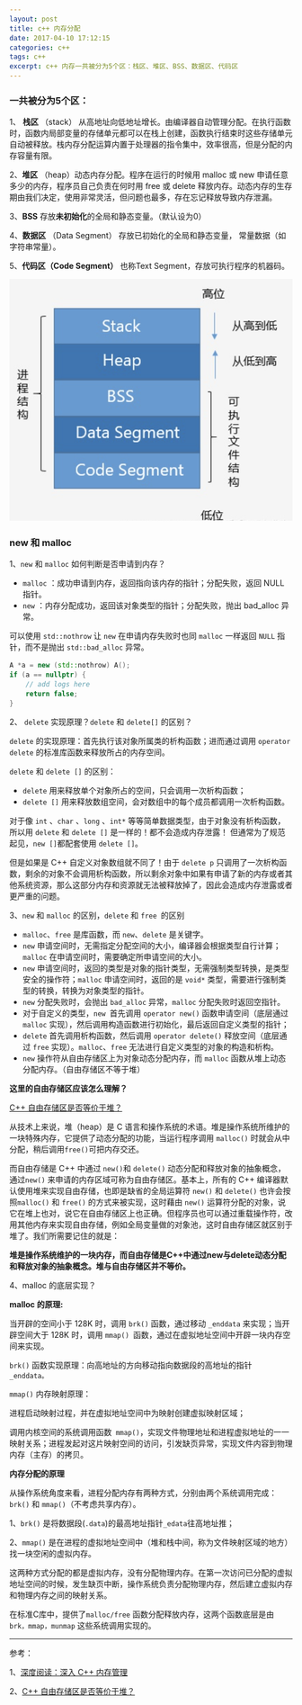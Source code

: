 ```yaml
---
layout: post
title: c++ 内存分配
date: 2017-04-10 17:12:15
categories: c++
tags: c++  
excerpt: c++ 内存一共被分为5个区：栈区、堆区、BSS、数据区、代码区
---
```


### 一共被分为5个区：

1、 **栈区** （stack） 从高地址向低地址增长。由编译器自动管理分配。在执行函数时，函数内局部变量的存储单元都可以在栈上创建，函数执行结束时这些存储单元自动被释放。栈内存分配运算内置于处理器的指令集中，效率很高，但是分配的内存容量有限。 

2、**堆区** （heap）动态内存分配。程序在运行的时候用 malloc 或 new 申请任意多少的内存，程序员自己负责在何时用 free 或 delete 释放内存。动态内存的生存期由我们决定，使用非常灵活，但问题也最多，存在忘记释放导致内存泄漏。

3、**BSS** 存放**未初始化**的全局和静态变量。（默认设为0）

4、**数据区** （Data Segment） 存放已初始化的全局和静态变量， 常量数据（如字符串常量）。

5、**代码区（Code Segment）** 也称Text Segment，存放可执行程序的机器码。


![](./assets/programming-language/cplusplus-memory-2022-12-13_21-49-22.png)


### new 和 malloc

1、`new` 和 `malloc` 如何判断是否申请到内存？

- `malloc` ：成功申请到内存，返回指向该内存的指针；分配失败，返回 NULL 指针。
- `new` ：内存分配成功，返回该对象类型的指针；分配失败，抛出 bad_alloc 异常。

可以使用 `std::nothrow` 让 `new` 在申请内存失败时也同 `malloc`  一样返回 `NULL` 指针，而不是抛出 `std::bad_alloc`   异常。

```c++
A *a = new (std::nothrow) A();
if (a == nullptr) {
    // add logs here
    return false;
}
```

2、 `delete` 实现原理？`delete` 和 `delete[]` 的区别？

`delete` 的实现原理：首先执行该对象所属类的析构函数；进而通过调用 `operator delete` 的标准库函数来释放所占的内存空间。

`delete` 和 `delete []` 的区别：
- `delete` 用来释放单个对象所占的空间，只会调用一次析构函数；
- `delete []` 用来释放数组空间，会对数组中的每个成员都调用一次析构函数。
		
对于像 `int` 、`char` 、`long`  、`int*` 等等简单数据类型，由于对象没有析构函数，所以用 `delete` 和 `delete []` 是一样的！都不会造成内存泄露！ 但通常为了规范起见，`new []`都配套使用 `delete []`。

但是如果是 C++ 自定义对象数组就不同了！由于 `delete p` 只调用了一次析构函数，剩余的对象不会调用析构函数，所以剩余对象中如果有申请了新的内存或者其他系统资源，那么这部分内存和资源就无法被释放掉了，因此会造成内存泄露或者更严重的问题。

3、`new` 和 `malloc` 的区别，`delete` 和 `free `的区别

- `malloc`、`free` 是库函数，而 `new`、`delete` 是关键字。
- `new` 申请空间时，无需指定分配空间的大小，编译器会根据类型自行计算；`malloc` 在申请空间时，需要确定所申请空间的大小。
- `new` 申请空间时，返回的类型是对象的指针类型，无需强制类型转换，是类型安全的操作符；`malloc` 申请空间时，返回的是 `void*` 类型，需要进行强制类型的转换，转换为对象类型的指针。
- `new` 分配失败时，会抛出 `bad_alloc` 异常，`malloc` 分配失败时返回空指针。
- 对于自定义的类型，`new `首先调用 `operator new()` 函数申请空间（底层通过 `malloc` 实现），然后调用构造函数进行初始化，最后返回自定义类型的指针；
- `delete` 首先调用析构函数，然后调用 `operator delete()` 释放空间（底层通过 `free` 实现）。`malloc`、`free` 无法进行自定义类型的对象的构造和析构。
- `new` 操作符从自由存储区上为对象动态分配内存，而 `malloc` 函数从堆上动态分配内存。（自由存储区不等于堆）

**这里的自由存储区应该怎么理解？** 

[C++ 自由存储区是否等价于堆？](https://cloud.tencent.com/developer/article/1155154)

从技术上来说，堆（heap）是 C 语言和操作系统的术语。堆是操作系统所维护的一块特殊内存，它提供了动态分配的功能，当运行程序调用 `malloc()` 时就会从中分配，稍后调用`free()`可把内存交还。

而自由存储是 C++ 中通过 `new()`和 `delete()` 动态分配和释放对象的抽象概念，通过`new()` 来申请的内存区域可称为自由存储区。基本上，所有的 C++ 编译器默认使用堆来实现自由存储，也即是缺省的全局运算符 `new()` 和 `delete()` 也许会按照`malloc()` 和 `free()` 的方式来被实现，这时藉由 `new()` 运算符分配的对象，说它在堆上也对，说它在自由存储区上也正确。但程序员也可以通过重载操作符，改用其他内存来实现自由存储，例如全局变量做的对象池，这时自由存储区就区别于堆了。我们所需要记住的就是：

**堆是操作系统维护的一块内存，而自由存储是C++中通过new与delete动态分配和释放对象的抽象概念。堆与自由存储区并不等价。**

4、malloc 的底层实现？

**malloc 的原理:**

当开辟的空间小于 128K 时，调用 `brk()` 函数，通过移动 `_enddata` 来实现；当开辟空间大于 128K 时，调用 `mmap() `函数，通过在虚拟地址空间中开辟一块内存空间来实现。

`brk()` 函数实现原理：向高地址的方向移动指向数据段的高地址的指针 `_enddata。`

`mmap()` 内存映射原理：

进程启动映射过程，并在虚拟地址空间中为映射创建虚拟映射区域；

调用内核空间的系统调用函数` mmap()`，实现文件物理地址和进程虚拟地址的一一映射关系；进程发起对这片映射空间的访问，引发缺页异常，实现文件内容到物理内存（主存）的拷贝。


**内存分配的原理**

从操作系统角度来看，进程分配内存有两种方式，分别由两个系统调用完成：`brk()` 和 `mmap()`（不考虑共享内存）。

1、`brk()` 是将数据段(`.data`)的最高地址指针`_edata`往高地址推；

2、`mmap()` 是在进程的虚拟地址空间中（堆和栈中间，称为文件映射区域的地方）找一块空闲的虚拟内存。

这两种方式分配的都是虚拟内存，没有分配物理内存。在第一次访问已分配的虚拟地址空间的时候，发生缺页中断，操作系统负责分配物理内存，然后建立虚拟内存和物理内存之间的映射关系。

在标准C库中，提供了`malloc/free` 函数分配释放内存，这两个函数底层是由 `brk，mmap，munmap` 这些系统调用实现的。


----
参考：

1、[深度阅读：深入 C++ 内存管理](https://zhuanlan.zhihu.com/p/344377490)

2、[C++ 自由存储区是否等价于堆？](https://cloud.tencent.com/developer/article/1155154)
